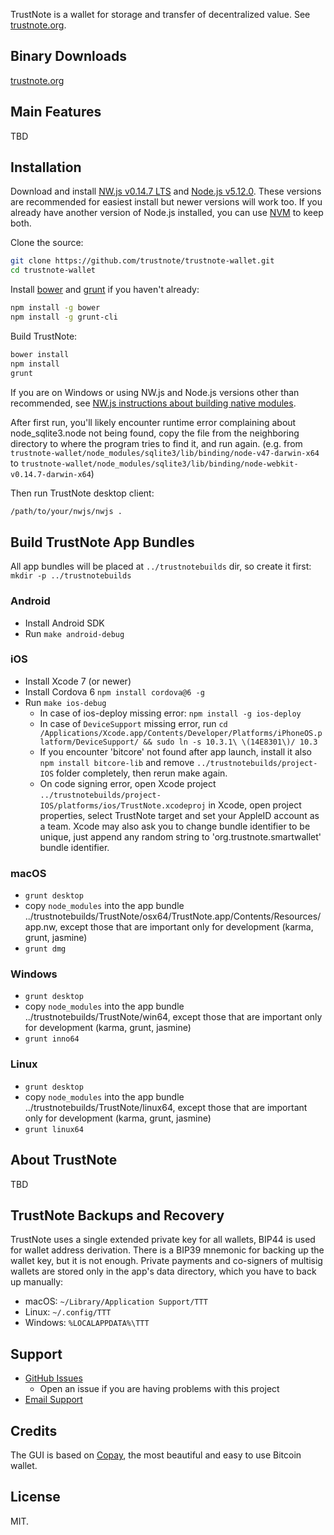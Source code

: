TrustNote is a wallet for storage and transfer of decentralized value.  See [trustnote.org](https://trustnote.org/).

## Binary Downloads

[trustnote.org](https://trustnote.org/)

## Main Features

TBD

## Installation

Download and install [NW.js v0.14.7 LTS](https://dl.nwjs.io/v0.14.7) and [Node.js v5.12.0](https://nodejs.org/download/release/v5.12.0/).  These versions are recommended for easiest install but newer versions will work too.  If you already have another version of Node.js installed, you can use [NVM](https://github.com/creationix/nvm) to keep both.

Clone the source:

```sh
git clone https://github.com/trustnote/trustnote-wallet.git
cd trustnote-wallet
```

Install [bower](http://bower.io/) and [grunt](http://gruntjs.com/getting-started) if you haven't already:

```sh
npm install -g bower
npm install -g grunt-cli
```

Build TrustNote:

```sh
bower install
npm install
grunt
```
If you are on Windows or using NW.js and Node.js versions other than recommended, see [NW.js instructions about building native modules](http://docs.nwjs.io/en/latest/For%20Users/Advanced/Use%20Native%20Node%20Modules/).

After first run, you'll likely encounter runtime error complaining about node_sqlite3.node not being found, copy the file from the neighboring directory to where the program tries to find it, and run again. (e.g. from `trustnote-wallet/node_modules/sqlite3/lib/binding/node-v47-darwin-x64` to `trustnote-wallet/node_modules/sqlite3/lib/binding/node-webkit-v0.14.7-darwin-x64`)

Then run TrustNote desktop client:

```sh
/path/to/your/nwjs/nwjs .
```

## Build TrustNote App Bundles

All app bundles will be placed at `../trustnotebuilds` dir, so create it first: `mkdir -p ../trustnotebuilds`


### Android

- Install Android SDK
- Run `make android-debug`

### iOS

- Install Xcode 7 (or newer)
- Install Cordova 6 `npm install cordova@6 -g`
- Run `make ios-debug`
  * In case of ios-deploy missing error: `npm install -g ios-deploy`
  * In case of `DeviceSupport` missing error, run `cd /Applications/Xcode.app/Contents/Developer/Platforms/iPhoneOS.platform/DeviceSupport/ && sudo ln -s 10.3.1\ \(14E8301\)/ 10.3`
  * If you encounter 'bitcore' not found after app launch, install it also `npm install bitcore-lib` and remove `../trustnotebuilds/project-IOS` folder completely, then rerun make again.
  * On code signing error, open Xcode project `../trustnotebuilds/project-IOS/platforms/ios/TrustNote.xcodeproj` in Xcode, open project properties, select TrustNote target and set your AppleID account as a team. Xcode may also ask you to change bundle identifier to be unique, just append any random string to 'org.trustnote.smartwallet' bundle identifier.

### macOS

- `grunt desktop`
- copy `node_modules` into the app bundle ../trustnotebuilds/TrustNote/osx64/TrustNote.app/Contents/Resources/app.nw, except those that are important only for development (karma, grunt, jasmine)
- `grunt dmg`

### Windows

- `grunt desktop`
- copy `node_modules` into the app bundle ../trustnotebuilds/TrustNote/win64, except those that are important only for development (karma, grunt, jasmine)
- `grunt inno64`

### Linux

- `grunt desktop`
- copy `node_modules` into the app bundle ../trustnotebuilds/TrustNote/linux64, except those that are important only for development (karma, grunt, jasmine)
- `grunt linux64`


## About TrustNote

TBD

## TrustNote Backups and Recovery

TrustNote uses a single extended private key for all wallets, BIP44 is used for wallet address derivation.  There is a BIP39 mnemonic for backing up the wallet key, but it is not enough.  Private payments and co-signers of multisig wallets are stored only in the app's data directory, which you have to back up manually:

* macOS: `~/Library/Application Support/TTT`
* Linux: `~/.config/TTT`
* Windows: `%LOCALAPPDATA%\TTT`


## Support

* [GitHub Issues](https://github.com/trustnote/trustnote-wallet/issues)
  * Open an issue if you are having problems with this project
* [Email Support](mailto:foundation@trustnote.org)

## Credits

The GUI is based on [Copay](https://github.com/bitpay/copay), the most beautiful and easy to use Bitcoin wallet.

## License

MIT.
